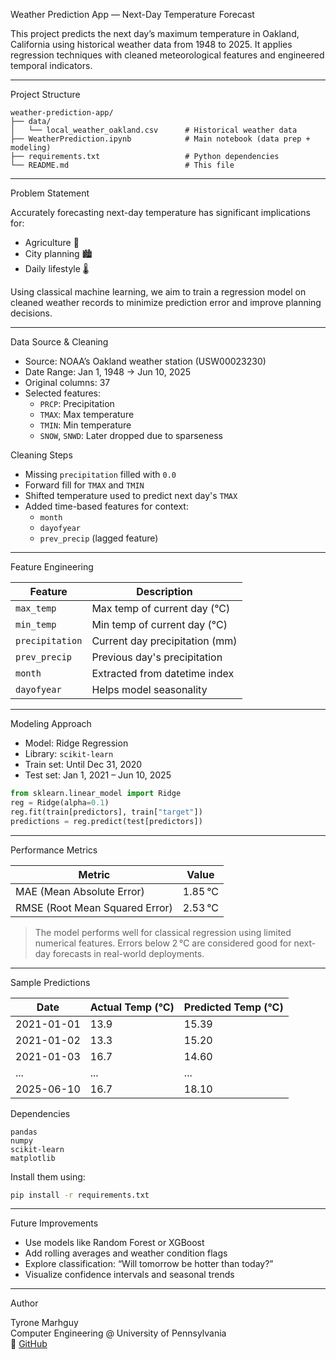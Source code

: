 Weather Prediction App — Next-Day Temperature Forecast

This project predicts the next day’s maximum temperature in Oakland, California using historical weather data from 1948 to 2025. It applies regression techniques with cleaned meteorological features and engineered temporal indicators.

---

Project Structure

```
weather-prediction-app/
├── data/
│   └── local_weather_oakland.csv      # Historical weather data
├── WeatherPrediction.ipynb            # Main notebook (data prep + modeling)
├── requirements.txt                   # Python dependencies
└── README.md                          # This file
```

---

Problem Statement

Accurately forecasting next-day temperature has significant implications for:

- Agriculture 🌾
- City planning 🏙️
- Daily lifestyle 🌡️

Using classical machine learning, we aim to train a regression model on cleaned weather records to minimize prediction error and improve planning decisions.

---

Data Source & Cleaning

- Source: NOAA’s Oakland weather station (USW00023230)
- Date Range: Jan 1, 1948 → Jun 10, 2025
- Original columns: 37
- Selected features:
  - `PRCP`: Precipitation
  - `TMAX`: Max temperature
  - `TMIN`: Min temperature
  - `SNOW`, `SNWD`: Later dropped due to sparseness

Cleaning Steps

- Missing `precipitation` filled with `0.0`
- Forward fill for `TMAX` and `TMIN`
- Shifted temperature used to predict next day's `TMAX`
- Added time-based features for context:
  - `month`
  - `dayofyear`
  - `prev_precip` (lagged feature)

---

Feature Engineering

| Feature         | Description                    |
| --------------- | ------------------------------ |
| `max_temp`      | Max temp of current day (°C)   |
| `min_temp`      | Min temp of current day (°C)   |
| `precipitation` | Current day precipitation (mm) |
| `prev_precip`   | Previous day's precipitation   |
| `month`         | Extracted from datetime index  |
| `dayofyear`     | Helps model seasonality        |

---

Modeling Approach

- Model: Ridge Regression
- Library: `scikit-learn`
- Train set: Until Dec 31, 2020
- Test set: Jan 1, 2021 – Jun 10, 2025

```python
from sklearn.linear_model import Ridge
reg = Ridge(alpha=0.1)
reg.fit(train[predictors], train["target"])
predictions = reg.predict(test[predictors])
```

---

Performance Metrics

| Metric                         | Value   |
| ------------------------------ | ------- |
| MAE (Mean Absolute Error)      | 1.85 °C |
| RMSE (Root Mean Squared Error) | 2.53 °C |

> The model performs well for classical regression using limited numerical features. Errors below 2 °C are considered good for next-day forecasts in real-world deployments.

---

Sample Predictions

| Date       | Actual Temp (°C) | Predicted Temp (°C) |
| ---------- | ---------------- | ------------------- |
| 2021-01-01 | 13.9             | 15.39               |
| 2021-01-02 | 13.3             | 15.20               |
| 2021-01-03 | 16.7             | 14.60               |
| ...        | ...              | ...                 |
| 2025-06-10 | 16.7             | 18.10               |

Dependencies

```text
pandas
numpy
scikit-learn
matplotlib
```

Install them using:

```bash
pip install -r requirements.txt
```

---

Future Improvements

- Use models like Random Forest or XGBoost
- Add rolling averages and weather condition flags
- Explore classification: “Will tomorrow be hotter than today?”
- Visualize confidence intervals and seasonal trends

---

Author

Tyrone Marhguy  
Computer Engineering @ University of Pennsylvania  
🔗 [GitHub](https://github.com/tmarhguy/)
